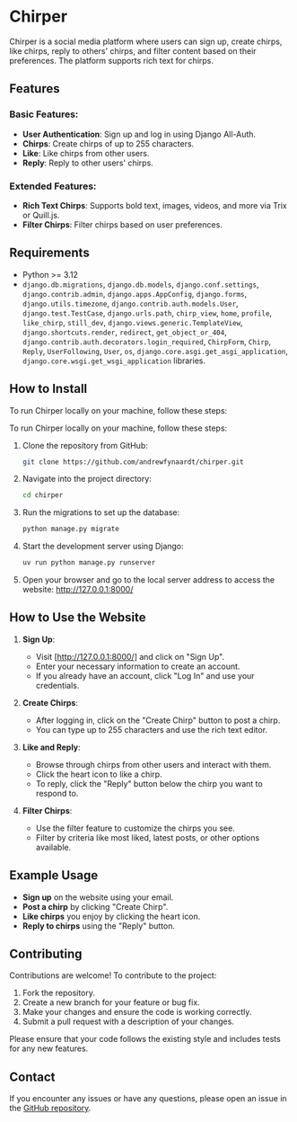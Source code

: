 # Chirper

Chirper is a social media platform where users can sign up, create chirps, like chirps, reply to others' chirps, and filter content based on their preferences. The platform supports rich text for chirps.

## Features

### Basic Features:
- **User Authentication**: Sign up and log in using Django All-Auth.
- **Chirps**: Create chirps of up to 255 characters.
- **Like**: Like chirps from other users.
- **Reply**: Reply to other users' chirps.

### Extended Features:
- **Rich Text Chirps**: Supports bold text, images, videos, and more via Trix or Quill.js.
- **Filter Chirps**: Filter chirps based on user preferences.

## Requirements
- Python >= 3.12
- `django.db.migrations`, `django.db.models`, `django.conf.settings`, `django.contrib.admin`, 
`django.apps.AppConfig`, `django.forms`, `django.utils.timezone`, `django.contrib.auth.models.User`, 
`django.test.TestCase`, `django.urls.path`, `chirp_view`, `home`, `profile`, `like_chirp`, 
`still_dev`, `django.views.generic.TemplateView`, `django.shortcuts.render`, `redirect`, 
`get_object_or_404`, `django.contrib.auth.decorators.login_required`, `ChirpForm`, `Chirp`, 
`Reply`, `UserFollowing`, `User`, `os`, `django.core.asgi.get_asgi_application`, 
`django.core.wsgi.get_wsgi_application` libraries.

## How to Install

To run Chirper locally on your machine, follow these steps:

To run Chirper locally on your machine, follow these steps:

1. Clone the repository from GitHub:
   ```bash
   git clone https://github.com/andrewfynaardt/chirper.git
   
2. Navigate into the project directory:
   ```bash
   cd chirper
   
3. Run the migrations to set up the database:
   ```bash
   python manage.py migrate

4. Start the development server using Django:
   ```bash
   uv run python manage.py runserver

5. Open your browser and go to the local server address to access the website:
   http://127.0.0.1:8000/
   
## How to Use the Website

1. **Sign Up**: 
   - Visit [http://127.0.0.1:8000/] and click on "Sign Up".
   - Enter your necessary information to create an account.
   - If you already have an account, click "Log In" and use your credentials.

2. **Create Chirps**: 
   - After logging in, click on the "Create Chirp" button to post a chirp.
   - You can type up to 255 characters and use the rich text editor.

3. **Like and Reply**: 
   - Browse through chirps from other users and interact with them.
   - Click the heart icon to like a chirp.
   - To reply, click the "Reply" button below the chirp you want to respond to.

4. **Filter Chirps**: 
   - Use the filter feature to customize the chirps you see.
   - Filter by criteria like most liked, latest posts, or other options available.

## Example Usage
- **Sign up** on the website using your email.
- **Post a chirp** by clicking "Create Chirp".
- **Like chirps** you enjoy by clicking the heart icon.
- **Reply to chirps** using the "Reply" button.

## Contributing

Contributions are welcome! To contribute to the project:

1. Fork the repository.
2. Create a new branch for your feature or bug fix.
3. Make your changes and ensure the code is working correctly.
4. Submit a pull request with a description of your changes.

Please ensure that your code follows the existing style and includes tests for any new features.

## Contact

If you encounter any issues or have any questions, please open an issue in the [GitHub repository](https://github.com/andrewfynaardt/chirper/issues).
